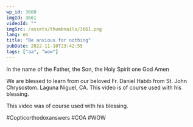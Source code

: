 ```yaml
---
wp_id: 3660
imgId: 3661
videoId: ""
imgSrc: /assets/thumbnails/3661.png
lang: en
title: "Be anxious for nothing"
pubDate: 2022-11-10T23:42:55
tags: ["aa", "wow"]
---
```


<!-- page: 6 -->

<p>In the name of the Father, the Son, the Holy Spirit one God Amen </p>
<p>We are blessed to learn from our beloved Fr. Daniel Habib from St. John Chrysostom. Laguna Niguel, CA. This video is of course used with his blessing.</p>
<p>This video was of course used with his blessing. </p>
<p>#Copticorthodoxanswers #COA #WOW</p>
